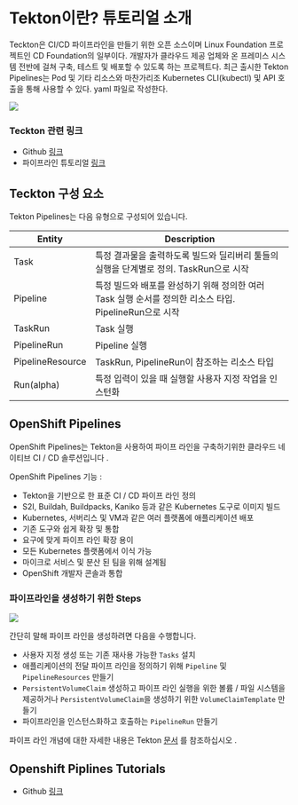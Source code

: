 # Tekton이란? 튜토리얼 소개 

Teckton은 CI/CD 파이프라인을 만들기 위한 오픈 소스이며 Linux Foundation 프로젝트인 CD Foundation의 일부이다. 개발자가 클라우드 제공 업체와 온 프레미스 시스템 전반에 걸쳐 구축, 테스트 및 배포할 수 있도록 하는 프로젝트다. 최근 출시한 Tekton Pipelines는 Pod 및 기타 리소스와 마찬가리조 Kubernetes CLI(kubectl) 및 API 호출을 통해 사용할 수 있다. yaml 파일로 작성한다. 

![](https://1.bp.blogspot.com/-JpN87wN9vvk/XrSU2RsA_1I/AAAAAAAAAbY/D6LAXCQqGM4tOaQ_Hu9uUn_lv5VJY7X3gCLcBGAsYHQ/s1600/tekton-horizontal-color.png)

### Teckton 관련 링크
- Github [링크](https://github.com/tektoncd/pipeline/tree/master/docs)
- 파이프라인 튜토리얼 [링크](https://github.com/tektoncd/pipeline/blob/master/docs/tutorial.md)

## Teckton 구성 요소
Tekton Pipelines는 다음 유형으로 구성되어 있습니다.

|Entity|Description|
|-|-|
|Task|특정 결과물을 출력하도록 빌드와 딜리버리 툴들의 실행을 단계별로 정의. TaskRun으로 시작|
|Pipeline|특정 빌드와 배포를 완성하기 위해 정의한 여러 Task 실행 순서를 정의한 리소스 타입. PipelineRun으로 시작|
|TaskRun| Task 실행|
|PipelineRun|Pipeline 실행|
|PipelineResource|TaskRun, PipelineRun이 참조하는 리소스 타입|
|Run(alpha)|특정 입력이 있을 때 실행할 사용자 지정 작업을 인스턴화|

## OpenShift Pipelines
OpenShift Pipelines는 Tekton을 사용하여 파이프 라인을 구축하기위한 클라우드 네이티브 CI / CD 솔루션입니다 . 

OpenShift Pipelines 기능 :

- Tekton을 기반으로 한 표준 CI / CD 파이프 라인 정의
- S2I, Buildah, Buildpacks, Kaniko 등과 같은 Kubernetes 도구로 이미지 빌드
- Kubernetes, 서버리스 및 VM과 같은 여러 플랫폼에 애플리케이션 배포
- 기존 도구와 쉽게 확장 및 통합
- 요구에 맞게 파이프 라인 확장 용이
- 모든 Kubernetes 플랫폼에서 이식 가능
- 마이크로 서비스 및 분산 된 팀을 위해 설계됨
- OpenShift 개발자 콘솔과 통합

### 파이프라인을 생성하기 위한 Steps
![](https://github.com/openshift/pipelines-tutorial/raw/master/docs/images/tekton-architecture.svg)

간단히 말해 파이프 라인을 생성하려면 다음을 수행합니다.

- 사용자 지정 생성 또는 기존 재사용 가능한 `Tasks` 설치
- 애플리케이션의 전달 파이프 라인을 정의하기 위해 `Pipeline` 및 `PipelineResources` 만들기
- `PersistentVolumeClaim` 생성하고 파이프 라인 실행을 위한 볼륨 / 파일 시스템을 제공하거나
`PersistentVolumeClaim`을 생성하기 위한 `VolumeClaimTemplate` 만들기
- 파이프라인을 인스턴스화하고 호출하는 `PipelineRun` 만들기 

파이프 라인 개념에 대한 자세한 내용은 Tekton [문서](https://github.com/tektoncd/pipeline/tree/master/docs) 를 참조하십시오 .

## Openshift Piplines Tutorials
- Github [링크](https://github.com/openshift/pipelines-tutorial)
